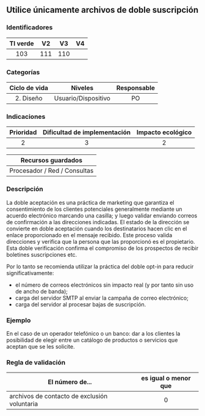 ## Utilice únicamente archivos de doble suscripción

 ### Identificadores

 | TI verde | V2 | V3 | V4 |
 | :-----: | :-: | :-: | :-: |
 | 103 | 111 | 110 | |

 ### Categorías

 | Ciclo de vida | Niveles | Responsable |
 | :--------: | :---------: | :---------: |
 | 2. Diseño | Usuario/Dispositivo | PO |

 ### Indicaciones

 | Prioridad | Dificultad de implementación | Impacto ecológico |
 | :------: | :----------------------: | :-----------------------: |
 | 2 | 3 | 2 |

 | Recursos guardados |
 | :---------------------------: |
 | Procesador / Red / Consultas |

 ### Descripción

La doble aceptación es una práctica de marketing que garantiza el consentimiento de los clientes potenciales generalmente mediante un acuerdo electrónico marcando una casilla; y luego validar enviando correos de confirmación a las direcciones indicadas. El estado de la dirección se convierte en doble aceptación cuando los destinatarios hacen clic en el enlace proporcionado en el mensaje recibido. Este proceso valida direcciones y verifica que la persona que las proporcionó es el propietario. Esta doble verificación confirma el compromiso de los prospectos de recibir boletines suscripciones etc.

Por lo tanto se recomienda utilizar la práctica del doble opt-in para reducir significativamente:

 - el número de correos electrónicos sin impacto real (y por tanto sin uso de ancho de banda);
 - carga del servidor SMTP al enviar la campaña de correo electrónico;
 - carga del servidor al procesar bajas de suscripción.

 ### Ejemplo

 En el caso de un operador telefónico o un banco: dar a los clientes la posibilidad de elegir entre un catálogo de productos o servicios que aceptan que se les solicite.

 ### Regla de validación

 | El número de... | es igual o menor que |
 | --------------------- | :----------------------: |
 | archivos de contacto de exclusión voluntaria | 0 |
